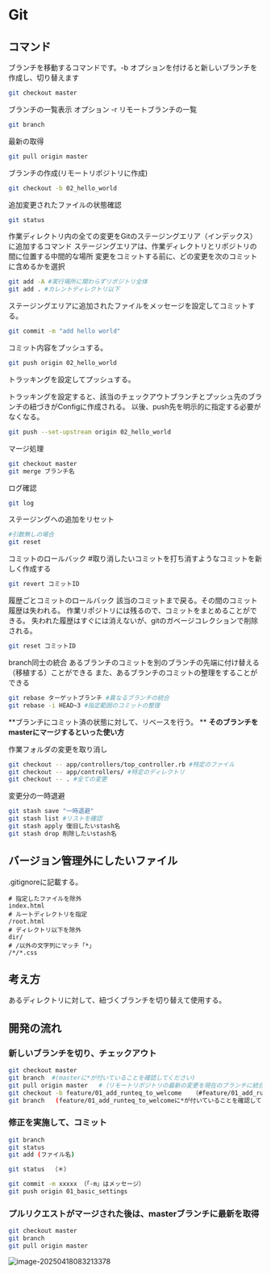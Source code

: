 # Git

## コマンド

ブランチを移動するコマンドです。-b オプションを付けると新しいブランチを作成し、切り替えます

```bash
git checkout master
```

ブランチの一覧表示
オプション
-r リモートブランチの一覧

```bash
git branch
```

最新の取得

```bash
git pull origin master
```

ブランチの作成(リモートリポジトリに作成)

```bash
git checkout -b 02_hello_world
```

追加変更されたファイルの状態確認

```bash
git status
```

作業ディレクトリ内の全ての変更をGitのステージングエリア（インデックス）に追加するコマンド
ステージングエリアは、作業ディレクトリとリポジトリの間に位置する中間的な場所
変更をコミットする前に、どの変更を次のコミットに含めるかを選択

```bash
git add -A #実行場所に関わらずリポジトリ全体
git add . #カレントディレクトリ以下
```

ステージングエリアに追加されたファイルをメッセージを設定してコミットする。

```bash
git commit -m "add hello world" 
```

コミット内容をプッシュする。

```bash
git push origin 02_hello_world
```

トラッキングを設定してプッシュする。

トラッキングを設定すると、該当のチェックアウトブランチとプッシュ先のブランチの紐づきがConfigに作成される。
以後、push先を明示的に指定する必要がなくなる。

```bash
git push --set-upstream origin 02_hello_world
```

マージ処理

```bash
git checkout master
git merge ブランチ名
```

ログ確認

```bash
git log
```

ステージングへの追加をリセット

```bash
#引数無しの場合
git reset
```

コミットのロールバック
#取り消したいコミットを打ち消すようなコミットを新しく作成する

```bash
git revert コミットID
```

履歴ごとコミットのロールバック
該当のコミットまで戻る。その間のコミット履歴は失われる。
作業リポジトリには残るので、コミットをまとめることができる。
失われた履歴はすぐには消えないが、gitのガベージコレクションで削除される。

```bash
git reset コミットID
```

branch同士の統合
あるブランチのコミットを別のブランチの先端に付け替える（移植する）ことができる
また、あるブランチのコミットの整理をすることができる

```bash
git rebase ターゲットブランチ #異なるブランチの統合
git rebase -i HEAD~3 #指定範囲のコミットの整理
```

**ブランチにコミット済の状態に対して、リベースを行う。 **
**そのブランチをmasterにマージするといった使い方**

作業フォルダの変更を取り消し

```bash
git checkout -- app/controllers/top_controller.rb #特定のファイル
git checkout -- app/controllers/ #特定のディレクトリ
git checkout -- . #全ての変更
```

変更分の一時退避

```bash
git stash save "一時退避"
git stash list #リストを確認
git stash apply 復旧したいstash名
git stash drop 削除したいstash名
```

## バージョン管理外にしたいファイル

.gitignoreに記載する。

```
# 指定したファイルを除外
index.html
# ルートディレクトリを指定
/root.html
# ディレクトリ以下を除外
dir/
# /以外の文字列にマッチ「*」
/*/*.css
```



## 考え方

あるディレクトリに対して、紐づくブランチを切り替えて使用する。

## 開発の流れ

### 新しいブランチを切り、チェックアウト

```bash
git checkout master
git branch  #(masterに*が付いていることを確認してください)
git pull origin master   #（リモートリポジトリの最新の変更を現在のブランチに統合します）
git checkout -b feature/01_add_runteq_to_welcome   （#feature/01_add_runteq_to_welcomeというブランチを作成＆移動します）
git branch   (feature/01_add_runteq_to_welcomeに*が付いていることを確認してください)
```

### 修正を実施して、コミット

```bash
git branch
git status
git add (ファイル名)

git status  （＊）

git commit -m xxxxx （「-m」はメッセージ）
git push origin 01_basic_settings
```

### プルリクエストがマージされた後は、masterブランチに最新を取得

```bash
git checkout master
git branch
git pull origin master
```

![image-20250418083213378](C:\Users\kota\AppData\Roaming\Typora\typora-user-images\image-20250418083213378.png)
